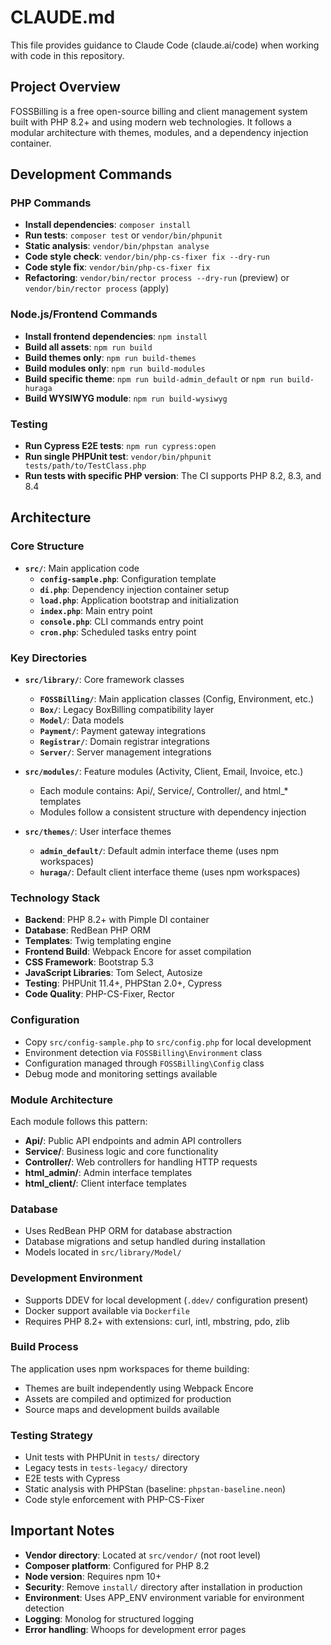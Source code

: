 # CLAUDE.md

This file provides guidance to Claude Code (claude.ai/code) when working with code in this repository.

## Project Overview

FOSSBilling is a free open-source billing and client management system built with PHP 8.2+ and using modern web technologies. It follows a modular architecture with themes, modules, and a dependency injection container.

## Development Commands

### PHP Commands
- **Install dependencies**: `composer install`
- **Run tests**: `composer test` or `vendor/bin/phpunit`
- **Static analysis**: `vendor/bin/phpstan analyse`
- **Code style check**: `vendor/bin/php-cs-fixer fix --dry-run`
- **Code style fix**: `vendor/bin/php-cs-fixer fix`
- **Refactoring**: `vendor/bin/rector process --dry-run` (preview) or `vendor/bin/rector process` (apply)

### Node.js/Frontend Commands
- **Install frontend dependencies**: `npm install`
- **Build all assets**: `npm run build`
- **Build themes only**: `npm run build-themes`
- **Build modules only**: `npm run build-modules`
- **Build specific theme**: `npm run build-admin_default` or `npm run build-huraga`
- **Build WYSIWYG module**: `npm run build-wysiwyg`

### Testing
- **Run Cypress E2E tests**: `npm run cypress:open`
- **Run single PHPUnit test**: `vendor/bin/phpunit tests/path/to/TestClass.php`
- **Run tests with specific PHP version**: The CI supports PHP 8.2, 8.3, and 8.4

## Architecture

### Core Structure
- **`src/`**: Main application code
  - **`config-sample.php`**: Configuration template
  - **`di.php`**: Dependency injection container setup
  - **`load.php`**: Application bootstrap and initialization
  - **`index.php`**: Main entry point
  - **`console.php`**: CLI commands entry point
  - **`cron.php`**: Scheduled tasks entry point

### Key Directories
- **`src/library/`**: Core framework classes
  - **`FOSSBilling/`**: Main application classes (Config, Environment, etc.)
  - **`Box/`**: Legacy BoxBilling compatibility layer
  - **`Model/`**: Data models
  - **`Payment/`**: Payment gateway integrations
  - **`Registrar/`**: Domain registrar integrations
  - **`Server/`**: Server management integrations

- **`src/modules/`**: Feature modules (Activity, Client, Email, Invoice, etc.)
  - Each module contains: Api/, Service/, Controller/, and html_* templates
  - Modules follow a consistent structure with dependency injection

- **`src/themes/`**: User interface themes
  - **`admin_default/`**: Default admin interface theme (uses npm workspaces)
  - **`huraga/`**: Default client interface theme (uses npm workspaces)

### Technology Stack
- **Backend**: PHP 8.2+ with Pimple DI container
- **Database**: RedBean PHP ORM
- **Templates**: Twig templating engine
- **Frontend Build**: Webpack Encore for asset compilation
- **CSS Framework**: Bootstrap 5.3
- **JavaScript Libraries**: Tom Select, Autosize
- **Testing**: PHPUnit 11.4+, PHPStan 2.0+, Cypress
- **Code Quality**: PHP-CS-Fixer, Rector

### Configuration
- Copy `src/config-sample.php` to `src/config.php` for local development
- Environment detection via `FOSSBilling\Environment` class
- Configuration managed through `FOSSBilling\Config` class
- Debug mode and monitoring settings available

### Module Architecture
Each module follows this pattern:
- **Api/**: Public API endpoints and admin API controllers
- **Service/**: Business logic and core functionality
- **Controller/**: Web controllers for handling HTTP requests
- **html_admin/**: Admin interface templates
- **html_client/**: Client interface templates

### Database
- Uses RedBean PHP ORM for database abstraction
- Database migrations and setup handled during installation
- Models located in `src/library/Model/`

### Development Environment
- Supports DDEV for local development (`.ddev/` configuration present)
- Docker support available via `Dockerfile`
- Requires PHP 8.2+ with extensions: curl, intl, mbstring, pdo, zlib

### Build Process
The application uses npm workspaces for theme building:
- Themes are built independently using Webpack Encore
- Assets are compiled and optimized for production
- Source maps and development builds available

### Testing Strategy
- Unit tests with PHPUnit in `tests/` directory
- Legacy tests in `tests-legacy/` directory
- E2E tests with Cypress
- Static analysis with PHPStan (baseline: `phpstan-baseline.neon`)
- Code style enforcement with PHP-CS-Fixer

## Important Notes

- **Vendor directory**: Located at `src/vendor/` (not root level)
- **Composer platform**: Configured for PHP 8.2
- **Node version**: Requires npm 10+
- **Security**: Remove `install/` directory after installation in production
- **Environment**: Uses APP_ENV environment variable for environment detection
- **Logging**: Monolog for structured logging
- **Error handling**: Whoops for development error pages